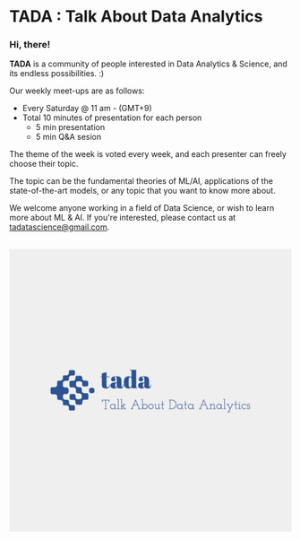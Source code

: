 # TADA : Talk About Data Analytics

### Hi, there!
**TADA** is a community of people interested in Data Analytics & Science, and its endless possibilities. :)

Our weekly meet-ups are as follows:
- Every Saturday @ 11 am - (GMT+9)
- Total 10 minutes of presentation for each person
  - 5 min presentation
  - 5 min Q&A sesion

The theme of the week is voted every week, and each presenter can freely choose their topic.

The topic can be the fundamental theories of ML/AI, applications of the state-of-the-art models, or any topic that you want to know more about.

We welcome anyone working in a field of Data Science, or wish to learn more about ML & AI. If you're interested, please contact us at tadatascience@gmail.com.

<br/>

<img src=/tada-logos2.jpeg />
